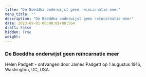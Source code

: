 ```yaml
---
title: "De Boeddha onderwijst geen reïncarnatie meer"
menu_title: ""
description: "De Boeddha onderwijst geen reïncarnatie meer"
date: 2023-09-01 06:00:01+00:564
draft: False
hidden: True
weight:
---
```

### De Boeddha onderwijst geen reïncarnatie meer

Helen Padgett - ontvangen door James Padgett op 1 augustus 1916, Washington, DC, USA.
